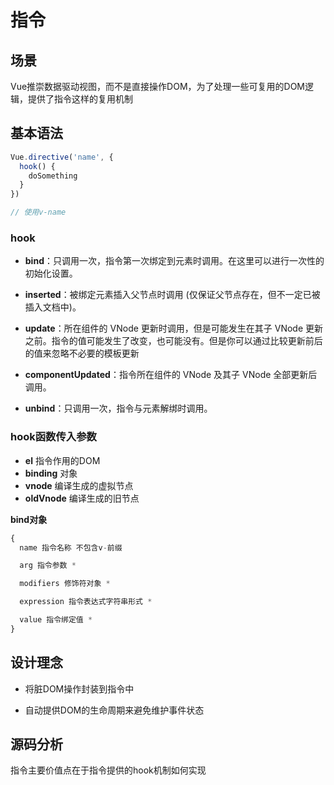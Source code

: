# 指令

## 场景

Vue推崇数据驱动视图，而不是直接操作DOM，为了处理一些可复用的DOM逻辑，提供了指令这样的复用机制

## 基本语法

```js
Vue.directive('name', {
  hook() {
    doSomething
  }
})

// 使用v-name
```

### hook

* **bind**：只调用一次，指令第一次绑定到元素时调用。在这里可以进行一次性的初始化设置。

* **inserted**：被绑定元素插入父节点时调用 (仅保证父节点存在，但不一定已被插入文档中)。

* **update**：所在组件的 VNode 更新时调用，但是可能发生在其子 VNode 更新之前。指令的值可能发生了改变，也可能没有。但是你可以通过比较更新前后的值来忽略不必要的模板更新 

* **componentUpdated**：指令所在组件的 VNode 及其子 VNode 全部更新后调用。

* **unbind**：只调用一次，指令与元素解绑时调用。

### hook函数传入参数

* **el** 指令作用的DOM
* **binding** 对象
* **vnode** 编译生成的虚拟节点
* **oldVnode** 编译生成的旧节点


**bind对象**

```js
{
  name 指令名称 不包含v-前缀 

  arg 指令参数 *

  modifiers 修饰符对象 *

  expression 指令表达式字符串形式 *

  value 指令绑定值 *
}
```

## 设计理念

* 将脏DOM操作封装到指令中

* 自动提供DOM的生命周期来避免维护事件状态

## 源码分析

指令主要价值点在于指令提供的hook机制如何实现